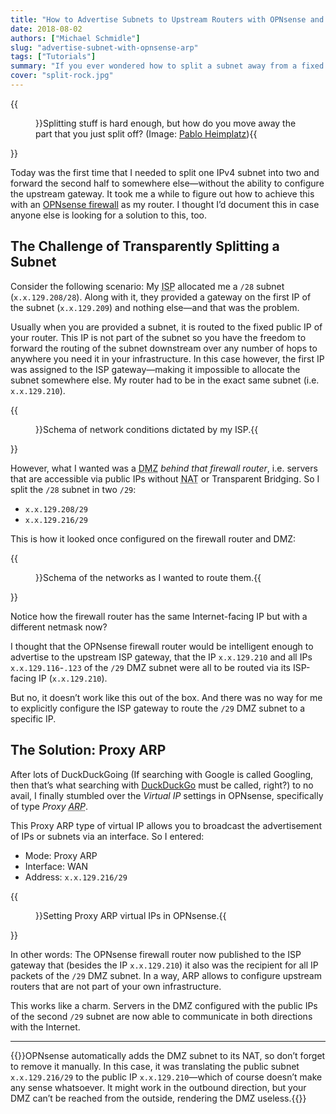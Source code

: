 ```yaml
---
title: "How to Advertise Subnets to Upstream Routers with OPNsense and ARP"
date: 2018-08-02
authors: ["Michael Schmidle"]
slug: "advertise-subnet-with-opnsense-arp"
tags: ["Tutorials"]
summary: "If you ever wondered how to split a subnet away from a fixed upstream gateway, here’s how you can achieve this with ARP in OPNsense."
cover: "split-rock.jpg"
---
```


{{<figure src="https://res.cloudinary.com/ypertex/image/upload/ar_5:3,c_fill,g_auto,q_auto,w_740/v1574344649/a6e46127-e43f-4ea3-9aa8-819893c0f602.jpg">}}Splitting stuff is hard enough, but how do you move away the part that you just split off? (Image: [Pablo Heimplatz](https://unsplash.com/photos/an3qaxZ-2bY)){{</figure>}}

Today was the first time that I needed to split one IPv4 subnet into two and forward the second half to somewhere else—without the ability to configure the upstream gateway. It took me a while to figure out how to achieve this with an [OPNsense firewall](https://opnsense.org/) as my router. I thought I’d document this in case anyone else is looking for a solution to this, too.

## The Challenge of Transparently Splitting a Subnet

Consider the following scenario: My <abbr title="Internet Service Provider">ISP</abbr> allocated me a ``/28`` subnet (``x.x.129.208/28``). Along with it, they provided a gateway on the first IP of the subnet (``x.x.129.209``) and nothing else—and that was the problem.

Usually when you are provided a subnet, it is routed to the fixed public IP of your router. This IP is not part of the subnet so you have the freedom to forward the routing of the subnet downstream over any number of hops to anywhere you need it in your infrastructure. In this case however, the first IP was assigned to the ISP gateway—making it impossible to allocate the subnet somewhere else. My router had to be in the exact same subnet (i.e. ``x.x.129.210``).

{{<figure src="/media/advertise-subnet-with-opnsense-arp-1.png">}}Schema of network conditions dictated by my ISP.{{</figure>}}

However, what I wanted was a <abbr title="Demilitarized Zone">DMZ</abbr> *behind that firewall router*, i.e. servers that are accessible via public IPs without <abbr title="Network Address Translation">NAT</abbr> or Transparent Bridging. So I split the ``/28`` subnet in two ``/29``:

* ``x.x.129.208/29``
* ``x.x.129.216/29``

This is how it looked once configured on the firewall router and DMZ:

{{<figure src="/media/advertise-subnet-with-opnsense-arp-2.png">}}Schema of the networks as I wanted to route them.{{</figure>}}

Notice how the firewall router has the same Internet-facing IP but with a different netmask now?

I thought that the OPNsense firewall router would be intelligent enough to advertise to the upstream ISP gateway, that the IP ``x.x.129.210`` and all IPs ``x.x.129.116``-``.123`` of the ``/29`` DMZ subnet were all to be routed via its ISP-facing IP (``x.x.129.210``).

But no, it doesn’t work like this out of the box. And there was no way for me to explicitly configure the ISP gateway to route the ``/29`` DMZ subnet to a specific IP.

## The Solution: Proxy ARP

After lots of DuckDuckGoing (If searching with Google is called Googling, then that’s what searching with [DuckDuckGo](https://duckduckgo.com) must be called, right?) to no avail, I finally stumbled over the *Virtual IP* settings in OPNsense, specifically of type *Proxy <abbr title="Address Resolution Protocol">ARP</title>*.

This Proxy ARP type of virtual IP allows you to broadcast the advertisement of IPs or subnets via an interface. So I entered:

* Mode: Proxy ARP
* Interface: WAN
* Address: ``x.x.129.216/29``

{{<figure src="/media/opnsense-virtual-ip-proxy-arp.png">}}Setting Proxy ARP virtual IPs in OPNsense.{{</figure>}}

In other words: The OPNsense firewall router now published to the ISP gateway that (besides the IP ``x.x.129.210``) it also was the recipient for all IP packets of the ``/29`` DMZ subnet. In a way, ARP allows to configure upstream routers that are not part of your own infrastructure.

This works like a charm. Servers in the DMZ configured with the public IPs of the second ``/29`` subnet are now able to communicate in both directions with the Internet.

---

{{<note class="is-info">}}OPNsense automatically adds the DMZ subnet to its NAT, so don’t forget to remove it manually. In this case, it was translating the public subnet ``x.x.129.216/29`` to the public IP ``x.x.129.210``—which of course doesn’t make any sense whatsoever. It might work in the outbound direction, but your DMZ can’t be reached from the outside, rendering the DMZ useless.{{</note>}}
